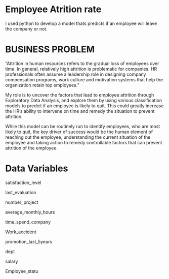 # Employee Atrition rate
I used python to develop a model thats predicts if an employee will leave the company or not. 

# BUSINESS PROBLEM
“Attrition in human resources refers to the gradual loss of employees over time. In general, relatively high attrition is problematic for companies. HR professionals often assume a leadership role in designing company compensation programs, work culture and motivation systems that help the organization retain top employees.”

My role is to uncover the factors that lead to employee attrition through Exploratory Data Analysis, and explore them by using various classification models to predict if an employee is likely to quit. This could greatly increase the HR’s ability to intervene on time and remedy the situation to prevent attrition.

While this model can be routinely run to identify employees, who are most likely to quit, the key driver of success would be the human element of reaching out the employee, understanding the current situation of the employee and taking action to remedy controllable factors that can prevent attrition of the employee.

# Data Variables 
satisfaction_level

last_evaluation   

number_project    

average_monthly_hours  

time_spend_company   

Work_accident   

promotion_last_5years 

dept    

salary 

Employee_statu
